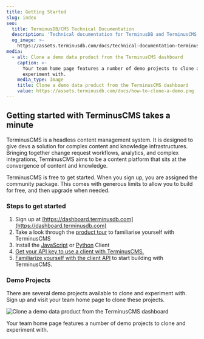 ```yaml
---
title: Getting Started
slug: index
seo:
  title: TerminusDB/CMS Technical Documentation
  description: 'Technical documentation for TerminusDB and TerminusCMS. '
  og_image: >-
    https://assets.terminusdb.com/docs/technical-documentation-terminuscms-og.png
media:
  - alt: Clone a demo data product from the TerminusCMS dashboard
    caption: >-
      Your team home page features a number of demo projects to clone and
      experiment with.
    media_type: Image
    title: Clone a demo data product from the TerminusCMS dashboard
    value: https://assets.terminusdb.com/docs/how-to-clone-a-demo.png
---
```


## Getting started with TerminusCMS takes a minute

TerminusCMS is a headless content management system. It is designed to give devs a solution for complex content and knowledge infrastructures. Bringing together change request workflows, analytics, and complex integrations, TerminusCMS aims to be a content platform that sits at the convergence of content and knowledge.

TerminusCMS is free to get started. When you sign up, you are assigned the community package. This comes with generous limits to allow you to build for free, and then upgrade when needed.

### Steps to get started

1.  Sign up at [https://dashboard.terminusdb.com](https://dashboard.terminusdb.com)
2.  Take a look through the [product tour](/docs/projects-terminuscms-tour/) to familiarise yourself with TerminusCMS
3.  Install the [JavaScript](/docs/install-terminusdb-js-client/) or [Python](/docs/install-the-python-client/) Client
4.  [Get your API key to use a client with TerminusCMS.](/docs/how-to-connect-terminuscms/)
5.  [Familiarize yourself with the client API](/docs/connect-with-the-javascript-client/) to start building with TerminusCMS.

### Demo Projects

There are several demo projects available to clone and experiment with. Sign up and visit your team home page to clone these projects.

![Clone a demo data product from the TerminusCMS dashboard](https://assets.terminusdb.com/docs/how-to-clone-a-demo.png)

Your team home page features a number of demo projects to clone and experiment with.